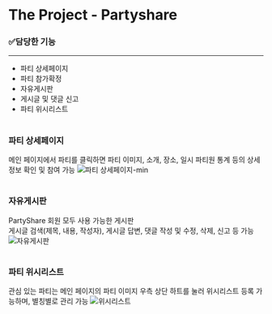 # The Project - Partyshare

<h3>✅담당한 기능</h3>
<hr/>
<ul>
  <li>파티 상세페이지</li>
  <li>파티 참가확정</li>
  <li>자유게시판</li>
  <li>게시글 및 댓글 신고</li>
  <li>파티 위시리스트</li>
</ul>

#
### 파티 상세페이지
메인 페이지에서 파티를 클릭하면 파티 이미지, 소개, 장소, 일시 파티원 통계 등의 상세정보 확인 및 참여 가능
![파티 상세페이지-min](https://github.com/amung9914/PartyShare/assets/137128382/44210a97-fab0-47d5-8cc1-85507b3c440b)

#
### 자유게시판
PartyShare 회원 모두 사용 가능한 게시판<br/>
게시글 검색(제목, 내용, 작성자), 게시글 답변, 댓글 작성 및 수정, 삭제, 신고 등 가능
![자유게시판](https://github.com/amung9914/PartyShare/assets/137128382/c015074b-120c-4f26-bf8b-8aee064e2dad)

#
### 파티 위시리스트
관심 있는 파티는 메인 페이지의 파티 이미지 우측 상단 하트를 눌러 위시리스트 등록 가능하며, 별칭별로 관리 가능
![위시리스트](https://github.com/amung9914/PartyShare/assets/137128382/3850a76e-f7de-422f-b0ce-e46b94be14e8)
